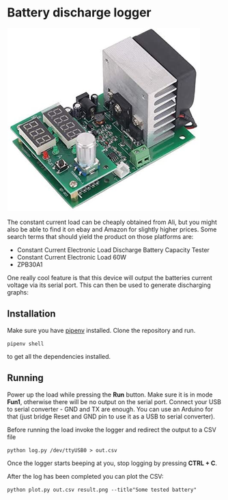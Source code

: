 # Battery discharge logger
![Constant current](./assets/ZPB30A1.jpg)

The constant current load can be cheaply obtained from Ali, but you might also be able to find it on ebay and Amazon for slightly higher prices. Some search terms that should yield the product on those platforms are:

* Constant Current Electronic Load Discharge Battery Capacity Tester
* Constant Current Electronic Load 60W
* ZPB30A1

One really cool feature is that this device will output the batteries current voltage via its serial port. This can then be used to generate discharging graphs:



## Installation
Make sure you have [pipenv](https://pipenv.pypa.io/en/latest/) installed. Clone the repository and run.

```
pipenv shell
```

to get all the dependencies installed.

## Running
Power up the load while pressing the **Run** button. Make sure it is in mode **Fun1**, otherwise there will be no output on the serial port. Connect your USB to serial converter - GND and TX are enough. You can use an Arduino for that (just bridge Reset and GND pin to use it as a USB to serial converter).

Before running the load invoke the logger and redirect the output to a CSV file
```
python log.py /dev/ttyUSB0 > out.csv
```
Once the logger starts beeping at you, stop logging by pressing **CTRL + C**.

After the log has been completed you can plot the CSV:

```
python plot.py out.csv result.png --title"Some tested battery"
```

